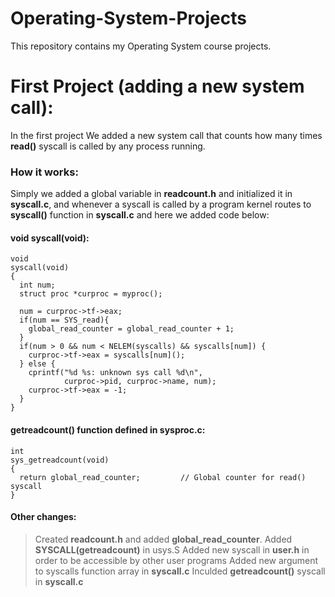 # Operating-System-Projects

This repository contains my Operating System course projects.
# First Project (adding a new system call):
In the first project We added a new system call that counts how many times __read()__ syscall is called by any process running.

### How it works:
Simply we added a global variable in __readcount.h__ and initialized it in __syscall.c__, and whenever a syscall is called by a program kernel routes to          __syscall()__ function in __syscall.c__ and here we added code below:
#### void syscall(void):
    void
    syscall(void)
    {
      int num;
      struct proc *curproc = myproc();

      num = curproc->tf->eax;
      if(num == SYS_read){
        global_read_counter = global_read_counter + 1;
      }
      if(num > 0 && num < NELEM(syscalls) && syscalls[num]) {
        curproc->tf->eax = syscalls[num]();
      } else {
        cprintf("%d %s: unknown sys call %d\n",
                curproc->pid, curproc->name, num);
        curproc->tf->eax = -1;
      }
    }
#### __getreadcount()__ function defined in __sysproc.c__:
    int
    sys_getreadcount(void)
    {
      return global_read_counter;         // Global counter for read() syscall
    }
#### Other changes:
> Created __readcount.h__ and added __global_read_counter__.
> Added __SYSCALL(getreadcount)__ in usys.S
> Added new syscall in __user.h__ in order to be accessible by other user programs
> Added new argument to syscalls function array in __syscall.c__
> Inculded __getreadcount()__ syscall in __syscall.c__
